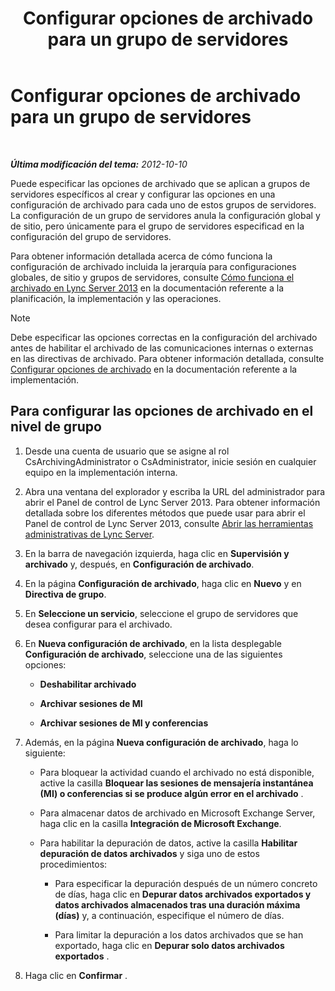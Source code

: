 ﻿---
title: Configurar opciones de archivado para un grupo de servidores
TOCTitle: Configurar opciones de archivado para un grupo de servidores
ms:assetid: b7cb0fd8-3d31-4858-a75c-c66a7742556e
ms:mtpsurl: https://technet.microsoft.com/es-es/library/JJ205200(v=OCS.15)
ms:contentKeyID: 48276462
ms.date: 01/07/2017
mtps_version: v=OCS.15
ms.translationtype: HT
---

# Configurar opciones de archivado para un grupo de servidores

 

_**Última modificación del tema:** 2012-10-10_

Puede especificar las opciones de archivado que se aplican a grupos de servidores específicos al crear y configurar las opciones en una configuración de archivado para cada uno de estos grupos de servidores. La configuración de un grupo de servidores anula la configuración global y de sitio, pero únicamente para el grupo de servidores especificad en la configuración del grupo de servidores.

Para obtener información detallada acerca de cómo funciona la configuración de archivado incluida la jerarquía para configuraciones globales, de sitio y grupos de servidores, consulte [Cómo funciona el archivado en Lync Server 2013](lync-server-2013-how-archiving-works.md) en la documentación referente a la planificación, la implementación y las operaciones.


> [!NOTE]
> Debe especificar las opciones correctas en la configuración del archivado antes de habilitar el archivado de las comunicaciones internas o externas en las directivas de archivado. Para obtener información detallada, consulte <A href="lync-server-2013-configuring-archiving-options.md">Configurar opciones de archivado</A> en la documentación referente a la implementación.



## Para configurar las opciones de archivado en el nivel de grupo

1.  Desde una cuenta de usuario que se asigne al rol CsArchivingAdministrator o CsAdministrator, inicie sesión en cualquier equipo en la implementación interna.

2.  Abra una ventana del explorador y escriba la URL del administrador para abrir el Panel de control de Lync Server 2013. Para obtener información detallada sobre los diferentes métodos que puede usar para abrir el Panel de control de Lync Server 2013, consulte [Abrir las herramientas administrativas de Lync Server](lync-server-2013-open-lync-server-administrative-tools.md).

3.  En la barra de navegación izquierda, haga clic en **Supervisión y archivado** y, después, en **Configuración de archivado**.

4.  En la página **Configuración de archivado**, haga clic en **Nuevo** y en **Directiva de grupo**.

5.  En **Seleccione un servicio**, seleccione el grupo de servidores que desea configurar para el archivado.

6.  En **Nueva configuración de archivado**, en la lista desplegable **Configuración de archivado**, seleccione una de las siguientes opciones:
    
      - **Deshabilitar archivado**
    
      - **Archivar sesiones de MI**
    
      - **Archivar sesiones de MI y conferencias**

7.  Además, en la página **Nueva configuración de archivado**, haga lo siguiente:
    
      - Para bloquear la actividad cuando el archivado no está disponible, active la casilla **Bloquear las sesiones de mensajería instantánea (MI) o conferencias si se produce algún error en el archivado** .
    
      - Para almacenar datos de archivado en Microsoft Exchange Server, haga clic en la casilla **Integración de Microsoft Exchange**.
    
      - Para habilitar la depuración de datos, active la casilla **Habilitar depuración de datos archivados** y siga uno de estos procedimientos:
        
          - Para especificar la depuración después de un número concreto de días, haga clic en **Depurar datos archivados exportados y datos archivados almacenados tras una duración máxima (días)** y, a continuación, especifique el número de días.
        
          - Para limitar la depuración a los datos archivados que se han exportado, haga clic en **Depurar solo datos archivados exportados** .

8.  Haga clic en **Confirmar** .

